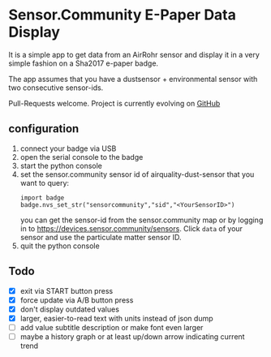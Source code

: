 # Sensor.Community E-Paper Data Display

It is a simple app to get data from an AirRohr sensor and display it in a very simple fashion on a Sha2017 e-paper badge.

The app assumes that you have a dustsensor + environmental sensor with two consecutive sensor-ids.

Pull-Requests welcome. Project is currently evolving on [GitHub](https://github.com/btittelbach/sha-badge_luftdaten_sensor_community_display/)

## configuration

1. connect your badge via USB
2. open the serial console to the badge
3. start the python console
4. set the sensor.community sensor id of airquality-dust-sensor that you want to query:  
   ```
   import badge
   badge.nvs_set_str("sensorcommunity","sid","<YourSensorID>")
   ```  
   you can get the sensor-id from the sensor.community map or by logging in to https://devices.sensor.community/sensors. Click `data` of your sensor and use the particulate matter sensor ID.
5. quit the python console


## Todo

- [x] exit via START button press
- [x] force update via A/B button press
- [x] don't display outdated values
- [x] larger, easier-to-read text with units instead of json dump
- [ ] add value subtitle description or make font even larger
- [ ] maybe a history graph or at least up/down arrow indicating current trend
